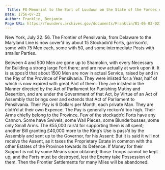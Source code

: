 ```yaml
---
 Title: FO-Memorial to the Earl of Loudoun on the State of the Forces of Pennsylvania, 22 July 1756
Date: 1756-07-22
Author: Franklin, Benjamin
Page URL: https://founders.archives.gov/documents/Franklin/01-06-02-0212
---
```


New York, July 22. 56.
The Frontier of Pensilvania, from Delaware to the Maryland Line is now cover’d by about 15 Stockado’d Forts, garrison’d, some with 75 Men each, some with 50, and some intermediate Posts with smaller Parties.

Between 4 and 500 Men are gone up to Shamokin, with every Necessary for Building a strong large Fort there; and are now actually at work upon it.
It is suppos’d that about 1500 Men are now in actual Service, raised by and in the Pay of the Province of Pensilvania.
They were inlisted for a Year, half of which is now expired with great Part of them.
They are inlisted in the Manner directed by the Act of Parliament for Punishing Mutiny and Desertion, and are under the Government of that Act, by Virtue of an Act of Assembly that brings over and extends that Act of Parliament to Pensilvania.
Their Pay is 6 Dollars per Month, each private Man. They are cloth’d at their own Expence. The Pay is generally reckon’d too high.
Their Arms chiefly belong to the Province.
Few of the stockado’d Forts have any Cannon. Some have Swivels, some Wall Pieces, some Blunderbusses, some only Small Arms.
The £55,000 rais’d for supporting them is all spent; another Bill granting £40,000 more to the King’s Use is pass’d by the Assembly and sent up to the Governor, for his Assent: But it is said it will not receive the Assent, as it taxes the Proprietary Estate in common with the other Estates of the Province towards its Defence.
If Money for their Support is not by some Means soon obtained; those Troops cannot be kept up, and the Forts must be destroyed, lest the Enemy take Possession of them.
Then the Frontier Settlements for many Miles will be abandoned.

